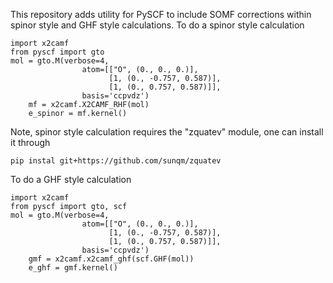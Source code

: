 This repository adds utility for PySCF to include SOMF corrections within spinor style and GHF style calculations.
To do a spinor style calculation
```
import x2camf
from pyscf import gto
mol = gto.M(verbose=4,
                atom=[["O", (0., 0., 0.)], 
                      [1, (0., -0.757, 0.587)],
                      [1, (0., 0.757, 0.587)]],
                basis='ccpvdz')
    mf = x2camf.X2CAMF_RHF(mol)
    e_spinor = mf.kernel()
```
Note, spinor style calculation requires the "zquatev" module, one can install it through
```
pip instal git+https://github.com/sunqm/zquatev
```

To do a GHF style calculation
```
import x2camf
from pyscf import gto, scf
mol = gto.M(verbose=4,
                atom=[["O", (0., 0., 0.)], 
                      [1, (0., -0.757, 0.587)],
                      [1, (0., 0.757, 0.587)]],
                basis='ccpvdz')
    gmf = x2camf.x2camf_ghf(scf.GHF(mol))
    e_ghf = gmf.kernel()
```

